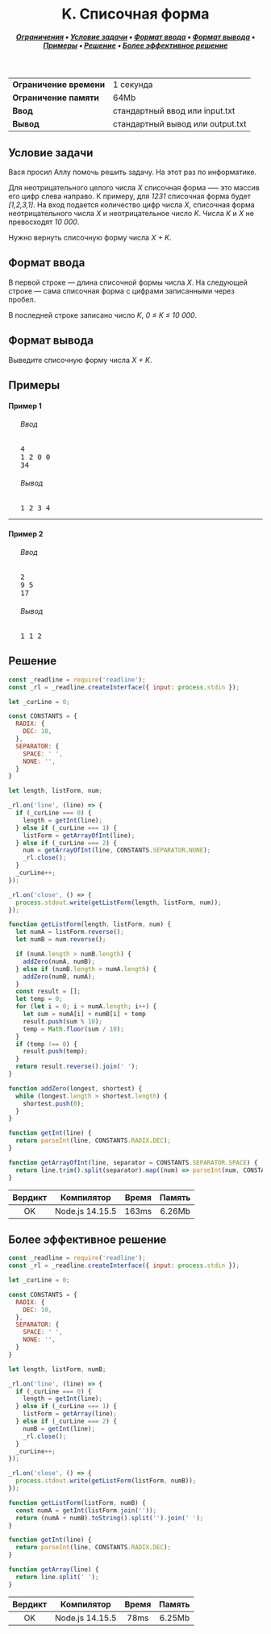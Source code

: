 <h1 align="center">K. Списочная форма</h1>

<h5 align="center">
<a href="#limits">Ограничения</a>
•
<a href="#task">Условие задачи</a>
•
<a href="#input">Формат ввода</a>
•
<a href="#output">Формат вывода</a>
•
<a href="#examples">Примеры</a>
•
<a href="#solution">Решение</a>
•
<a href="#solution-2">Более эффективное решение</a>
</h5>

<br>

<table id="limits">
<tbody>
<tr>
<td>
<b>Ограничение времени</b>
</td>
<td>
1 секунда
</td>
</tr>
<tr>
<td>
<b>Ограничение памяти</b>
</td>
<td>
64Mb
</td>
</tr>
<tr>
<td>
<b>Ввод</b>
</td>
<td>
стандартный ввод или input.txt
</td>
</tr>
<tr>
<td>
<b>Вывод</b>
</td>
<td>
стандартный вывод или output.txt
</td>
</tr>
</tbody>
</table>

<h2 id="task">Условие задачи</h2>

Вася просил Аллу помочь решить задачу. На этот раз по информатике.

Для неотрицательного целого числа <i>X</i> списочная форма –— это массив его цифр слева направо. К примеру, для <i>1231</i> списочная форма будет <i>[1,2,3,1]</i>. На вход подается количество цифр числа <i>Х</i>, списочная форма неотрицательного числа <i>Х</i> и неотрицательное число <i>K</i>. Числа <i>К</i> и <i>Х</i> не превосходят <i>10 000</i>.

Нужно вернуть списочную форму числа <i>X + K</i>.

<h2 id="input">Формат ввода</h2>

В первой строке — длина списочной формы числа <i>X</i>. На следующей строке — сама списочная форма с цифрами записанными через пробел.

В последней строке записано число <i>K</i>, <i>0 ≤ K ≤ 10 000</i>.

<h2 id="output">Формат вывода</h2>

Выведите списочную форму числа <i>X + K</i>.

<h2 id="examples">Примеры</h2>

<h4>Пример 1</h4>
<ul>
<h6>Ввод</h6>
<pre>
4
1 2 0 0
34
</pre>

<h6>Вывод</h6>
<pre>
1 2 3 4
</pre>
</ul>

<hr>

<h4>Пример 2</h4>
<ul>
<h6>Ввод</h6>
<pre>
2
9 5
17
</pre>

<h6>Вывод</h6>
<pre>
1 1 2
</pre>
</ul>


<h2 id="solution">Решение</h2>

```javascript
const _readline = require('readline');
const _rl = _readline.createInterface({ input: process.stdin });

let _curLine = 0;

const CONSTANTS = {
  RADIX: {
    DEC: 10,
  },
  SEPARATOR: {
    SPACE: ' ',
    NONE: '',
  }
}

let length, listForm, num;

_rl.on('line', (line) => {
  if (_curLine === 0) {
    length = getInt(line);
  } else if (_curLine === 1) {
    listForm = getArrayOfInt(line);
  } else if (_curLine === 2) {
    num = getArrayOfInt(line, CONSTANTS.SEPARATOR.NONE);
    _rl.close();
  }
  _curLine++;
});

_rl.on('close', () => {
  process.stdout.write(getListForm(length, listForm, num));
});

function getListForm(length, listForm, num) {
  let numA = listForm.reverse();
  let numB = num.reverse();

  if (numA.length > numB.length) {
    addZero(numA, numB);
  } else if (numB.length > numA.length) {
    addZero(numB, numA);
  }
  const result = [];
  let temp = 0;
  for (let i = 0; i < numA.length; i++) {
    let sum = numA[i] + numB[i] + temp
    result.push(sum % 10);
    temp = Math.floor(sum / 10);
  }
  if (temp !== 0) {
    result.push(temp);
  }
  return result.reverse().join(' ');
}

function addZero(longest, shortest) {
  while (longest.length > shortest.length) {
    shortest.push(0);
  }
}

function getInt(line) {
  return parseInt(line, CONSTANTS.RADIX.DEC);
}

function getArrayOfInt(line, separator = CONSTANTS.SEPARATOR.SPACE) {
  return line.trim().split(separator).map((num) => parseInt(num, CONSTANTS.RADIX.DEC));
}
```
<table>
  <thead>
    <tr>
      <th>Вердикт</th>
      <th>Компилятор</th>
      <th>Время</th>
      <th>Память</th>
    </tr>
  </thead>
  <tbody>
<tr align="center">
<td>OK</td>
<td>Node.js 14.15.5</td>
<td>163ms</td>
<td>6.26Mb</td>
</tr>
  </tbody>
</table>

<h2 id="solution-2">Более эффективное решение</h2>

```javascript
const _readline = require('readline');
const _rl = _readline.createInterface({ input: process.stdin });

let _curLine = 0;

const CONSTANTS = {
  RADIX: {
    DEC: 10,
  },
  SEPARATOR: {
    SPACE: ' ',
    NONE: '',
  }
}

let length, listForm, numB;

_rl.on('line', (line) => {
  if (_curLine === 0) {
    length = getInt(line);
  } else if (_curLine === 1) {
    listForm = getArray(line);
  } else if (_curLine === 2) {
    numB = getInt(line);
    _rl.close();
  }
  _curLine++;
});

_rl.on('close', () => {
  process.stdout.write(getListForm(listForm, numB));
});

function getListForm(listForm, numB) {
  const numA = getInt(listForm.join(''));
  return (numA + numB).toString().split('').join(' ');
}

function getInt(line) {
  return parseInt(line, CONSTANTS.RADIX.DEC);
}

function getArray(line) {
  return line.split(' ');
}

```
<table>
  <thead>
    <tr>
      <th>Вердикт</th>
      <th>Компилятор</th>
      <th>Время</th>
      <th>Память</th>
    </tr>
  </thead>
  <tbody>
<tr align="center">
<td>OK</td>
<td>Node.js 14.15.5</td>
<td>78ms</td>
<td>6.25Mb</td>
</tr>
  </tbody>
</table>